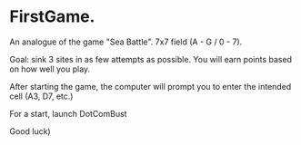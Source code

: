 # FirstGame.
An analogue of the game "Sea Battle". 
7x7 field (A - G / 0 - 7). 

Goal: sink 3 sites in as few attempts as possible. 
You will earn points based on how well you play.

After starting the game, the computer will prompt you to enter the intended cell (A3, D7, etc.)

For a start, launch DotComBust

Good luck)
